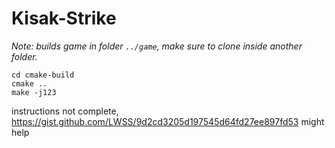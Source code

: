 # Kisak-Strike

*Note: builds game in folder `../game`, make sure to clone inside another folder.*

```
cd cmake-build
cmake ..
make -j123
```

instructions not complete, https://gist.github.com/LWSS/9d2cd3205d197545d64fd27ee897fd53 might help
